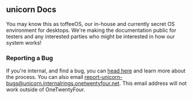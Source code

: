 ## unicorn Docs
You may know this as toffeeOS, our in-house and currently secret OS environment for desktops. We're making the documentation public for testers and any interested parties who might be interested in how our system works!

### Reporting a Bug
If you're internal, and find a bug, you can [head here](https://3.basecamp.com/5096732/buckets/22689935/documents/3937929713) and learn more about the process. You can also email [report-unicorn-bugs@unicorn.internalrings.onetwentyfour.net](report-bugs@unicorn.internalgit.onetwentyfour.net). This email address will not work outside of OneTwentyFour.